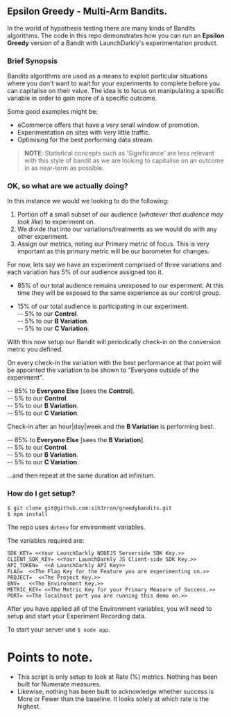 ## Epsilon Greedy - Multi-Arm Bandits.

In the world of hypothesis testing there are many kinds of Bandits algorithms. The code in this repo demonstrates how you can run an **Epsilon Greedy** version of a Bandit with LaunchDarkly's experimentation product.

### Brief Synopsis

Bandits algorithms are used as a means to exploit particular situations where you don't want to wait for your experiments to complete before you can capitalise on their value. The idea is to focus on manipulating a specific variable in order to gain more of a specific outcome. 

Some good examples might be: 

* eCommerce offers that have a very small window of promotion.
* Experimentation on sites with very little traffic.
* Optimising for the best performing data stream.

> **NOTE**: Statistical concepts such as 'Significance' are less relevant with this style of bandit as we are looking to capitalise on an outcome in as near-term as possible.

### OK, so what are we actually doing?

In this instance we would we looking to do the following: 

1. Portion off a small subset of our audience (_whatever that audience may look like_) to experiment on. 
2. We divide that into our variations/treatments as we would do with any other experiment.
3. Assign our metrics, noting our Primary metric of focus. This is very important as this primary metric will be our barometer for changes.

For now, lets say we have an experiment comprised of three variations and each variation has 5% of our audience assigned too it.

- 85% of our total audience remains unexposed to our experiment. At this time they will be exposed to the same experience as our control group.

- 15% of our total audience is participating in our experiment.  
-- 5% to our **Control**.   
-- 5% to our **B Variation**.   
-- 5% to our **C Variation**.   

With this now setup our Bandit will periodically check-in on the conversion metric you defined.  

On every check-in the variation with the best performance at that point will be appointed the variation to be shown to "Everyone outside of the experiment".

-- 85% to **Everyone Else** [sees the **Control**].   
-- 5% to our **Control**.   
-- 5% to our **B Variation**.   
-- 5% to our **C Variation**.   

Check-in after an hour|day|week and the **B Variation** is performing best.

-- 85% to **Everyone Else** [sees the **B Variation**].   
-- 5% to our **Control**.   
-- 5% to our **B Variation**.   
-- 5% to our **C Variation**.   

...and then repeat at the same duration ad infinitum.

### How do I get setup?

```
$ git clone git@github.com:sih3rron/greedybandits.git
$ npm install

```

The repo uses `dotenv` for environment variables. 

The variables required are:

```
SDK_KEY= <<Your LaunchDarkly NODEJS Serverside SDK Key.>>
CLIENT_SDK_KEY= <<Your LaunchDarkly JS Client-side SDK Key.>>
API_TOKEN=  <<A LaunchDarkly API Key>>
FLAG=  <<The Flag Key for the Feature you are experimenting on.>> 
PROJECT=  <<The Project Key.>> 
ENV=   <<The Environment Key.>> 
METRIC_KEY= <<The Metric Key for your Primary Measure of Success.>>  
PORT= <<The localhost port you are running this demo on.>>  
```

After you have applied all of the Environment variables, you will need to setup and start your Experiment Recording data. 

To start your server use `$ node app`.



# Points to note.

* This script is only setup to look at Rate (%) metrics. Nothing has been built for Numerate measures.
* Likewise, nothing has been built to acknowledge whether success is More or Fewer than the baseline. It looks solely at which rate is the highest.